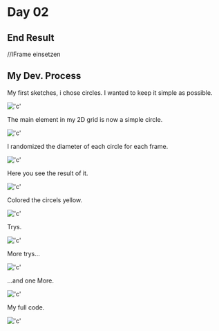 # Day 02
## End Result
//IFrame einsetzen


## My Dev. Process
My first sketches, i chose circles. I wanted to keep it simple as possible.

!['c'](../../assets/images/skizze.jpg)

The main element in my 2D grid is now a simple circle.

!['c'](../../assets/images/circleblack1.JPG)

I randomized the diameter of each circle for each frame.

!['c'](../../assets/images/code22.jpg)

Here you see the result of it.

!['c'](../../assets/images/circleblack3.JPG)

Colored the circels yellow.

!['c'](../../assets/images/circle4.JPG)

Trys.

!['c'](../../assets/images/circlesizewhite.JPG)

More trys...

!['c'](../../assets/images/circlesizeblack2.JPG)

...and one More.

!['c'](../../assets/images/circlesizewhite3.JPG)

My full code.

!['c'](../../assets/images/code1.JPG)


